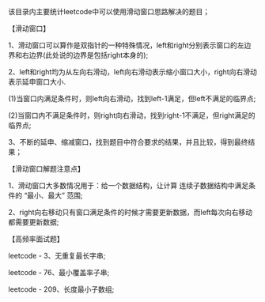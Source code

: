 该目录内主要统计leetcode中可以使用滑动窗口思路解决的题目；

【滑动窗口】

1、滑动窗口可以算作是双指针的一种特殊情况，left和right分别表示窗口的左边界和右边界(此处说的边界是包括right本身的);

2、left和right均为从左向右滑动，left向右滑动表示缩小窗口大小，right向右滑动表示延申窗口大小.

(1)当窗口内满足条件时，则left向右滑动，找到left-1满足，但left不满足的临界点;

(2)当窗口内不满足条件时，则right向右滑动，找到right-1不满足，但right满足的临界点;

3、不断的延申、缩减窗口，找到题目中符合要求的结果，并且比较，得到最终结果；

【滑动窗口解题注意点】

1、滑动窗口大多数情况用于：给一个数据结构，让计算 连续子数据结构中满足条件的 “最小、最大” 范围;

2、right向右移动只有窗口满足条件的时候才需要更新数据，而left每次向右移动都需要更新数据;


【高频率面试题】

leetcode - 3、无重复最长字串;

leetcode - 76、最小覆盖率子串;

leetcode - 209、长度最小子数组;
